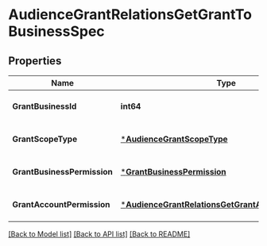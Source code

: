 # AudienceGrantRelationsGetGrantToBusinessSpec

## Properties
Name | Type | Description | Notes
------------ | ------------- | ------------- | -------------
**GrantBusinessId** | **int64** |  | [optional] [default to null]
**GrantScopeType** | [***AudienceGrantScopeType**](AudienceGrantScopeType.md) |  | [optional] [default to null]
**GrantBusinessPermission** | [***GrantBusinessPermission**](grant_business_permission.md) |  | [optional] [default to null]
**GrantAccountPermission** | [***AudienceGrantRelationsGetGrantAccountPermission**](AudienceGrantRelationsGetGrantAccountPermission.md) |  | [optional] [default to null]

[[Back to Model list]](../README.md#documentation-for-models) [[Back to API list]](../README.md#documentation-for-api-endpoints) [[Back to README]](../README.md)


